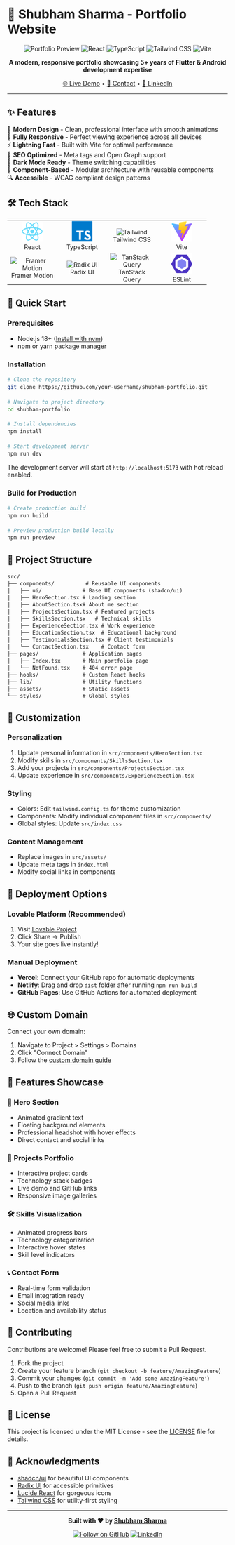 # 🚀 Shubham Sharma - Portfolio Website

<div align="center">

![Portfolio Preview](https://img.shields.io/badge/Portfolio-Live-brightgreen?style=for-the-badge&logo=vercel)
![React](https://img.shields.io/badge/React-18.3.1-61DAFB?style=for-the-badge&logo=react)
![TypeScript](https://img.shields.io/badge/TypeScript-5.5.3-3178C6?style=for-the-badge&logo=typescript)
![Tailwind CSS](https://img.shields.io/badge/Tailwind_CSS-3.4.11-38B2AC?style=for-the-badge&logo=tailwind-css)
![Vite](https://img.shields.io/badge/Vite-5.4.1-646CFF?style=for-the-badge&logo=vite)

**A modern, responsive portfolio showcasing 5+ years of Flutter & Android development expertise**

[🌐 Live Demo](https://lovable.dev/projects/e66026c3-c40d-4ad0-8a30-66aff91752ce) • [📧 Contact](mailto:contact@shubhamsharma.dev) • [💼 LinkedIn](https://linkedin.com/in/shubham-sharma)

</div>

---

## ✨ Features

🎨 **Modern Design** - Clean, professional interface with smooth animations  
📱 **Fully Responsive** - Perfect viewing experience across all devices  
⚡ **Lightning Fast** - Built with Vite for optimal performance  
🎯 **SEO Optimized** - Meta tags and Open Graph support  
🌙 **Dark Mode Ready** - Theme switching capabilities  
🧩 **Component-Based** - Modular architecture with reusable components  
🔍 **Accessible** - WCAG compliant design patterns  

## 🛠️ Tech Stack

<table>
<tr>
<td align="center" width="100">
<img src="https://raw.githubusercontent.com/devicons/devicon/master/icons/react/react-original.svg" width="48" height="48" alt="React" />
<br>React
</td>
<td align="center" width="100">
<img src="https://raw.githubusercontent.com/devicons/devicon/master/icons/typescript/typescript-original.svg" width="48" height="48" alt="TypeScript" />
<br>TypeScript
</td>
<td align="center" width="100">
<img src="https://www.vectorlogo.zone/logos/tailwindcss/tailwindcss-icon.svg" width="48" height="48" alt="Tailwind" />
<br>Tailwind CSS
</td>
<td align="center" width="100">
<img src="https://raw.githubusercontent.com/devicons/devicon/master/icons/vitejs/vitejs-original.svg" width="48" height="48" alt="Vite" />
<br>Vite
</td>
</tr>
<tr>
<td align="center" width="100">
<img src="https://www.vectorlogo.zone/logos/framer/framer-icon.svg" width="48" height="48" alt="Framer Motion" />
<br>Framer Motion
</td>
<td align="center" width="100">
<img src="https://raw.githubusercontent.com/radix-ui/icons/main/packages/radix-icons/icons/component-1.svg" width="48" height="48" alt="Radix UI" />
<br>Radix UI
</td>
<td align="center" width="100">
<img src="https://tanstack.com/_build/assets/logo-color-600w-Bx4vtR8J.png" width="48" height="48" alt="TanStack Query" />
<br>TanStack Query
</td>
<td align="center" width="100">
<img src="https://raw.githubusercontent.com/devicons/devicon/master/icons/eslint/eslint-original.svg" width="48" height="48" alt="ESLint" />
<br>ESLint
</td>
</tr>
</table>

## 🚀 Quick Start

### Prerequisites

- Node.js 18+ ([Install with nvm](https://github.com/nvm-sh/nvm#installing-and-updating))
- npm or yarn package manager

### Installation

```bash
# Clone the repository
git clone https://github.com/your-username/shubham-portfolio.git

# Navigate to project directory
cd shubham-portfolio

# Install dependencies
npm install

# Start development server
npm run dev
```

The development server will start at `http://localhost:5173` with hot reload enabled.

### Build for Production

```bash
# Create production build
npm run build

# Preview production build locally
npm run preview
```

## 📁 Project Structure

```
src/
├── components/          # Reusable UI components
│   ├── ui/             # Base UI components (shadcn/ui)
│   ├── HeroSection.tsx # Landing section
│   ├── AboutSection.tsx# About me section
│   ├── ProjectsSection.tsx # Featured projects
│   ├── SkillsSection.tsx   # Technical skills
│   ├── ExperienceSection.tsx # Work experience
│   ├── EducationSection.tsx  # Educational background
│   ├── TestimonialsSection.tsx # Client testimonials
│   └── ContactSection.tsx    # Contact form
├── pages/              # Application pages
│   ├── Index.tsx       # Main portfolio page
│   └── NotFound.tsx    # 404 error page
├── hooks/              # Custom React hooks
├── lib/                # Utility functions
├── assets/             # Static assets
└── styles/             # Global styles
```

## 🎨 Customization

### Personalization
1. Update personal information in `src/components/HeroSection.tsx`
2. Modify skills in `src/components/SkillsSection.tsx`
3. Add your projects in `src/components/ProjectsSection.tsx`
4. Update experience in `src/components/ExperienceSection.tsx`

### Styling
- Colors: Edit `tailwind.config.ts` for theme customization
- Components: Modify individual component files in `src/components/`
- Global styles: Update `src/index.css`

### Content Management
- Replace images in `src/assets/`
- Update meta tags in `index.html`
- Modify social links in components

## 🚀 Deployment Options

### Lovable Platform (Recommended)
1. Visit [Lovable Project](https://lovable.dev/projects/e66026c3-c40d-4ad0-8a30-66aff91752ce)
2. Click Share → Publish
3. Your site goes live instantly!

### Manual Deployment
- **Vercel**: Connect your GitHub repo for automatic deployments
- **Netlify**: Drag and drop `dist` folder after running `npm run build`
- **GitHub Pages**: Use GitHub Actions for automated deployment

## 🌐 Custom Domain

Connect your own domain:
1. Navigate to Project > Settings > Domains
2. Click "Connect Domain"
3. Follow the [custom domain guide](https://docs.lovable.dev/tips-tricks/custom-domain#step-by-step-guide)

## 📱 Features Showcase

### 🎯 Hero Section
- Animated gradient text
- Floating background elements
- Professional headshot with hover effects
- Direct contact and social links

### 💼 Projects Portfolio
- Interactive project cards
- Technology stack badges
- Live demo and GitHub links
- Responsive image galleries

### 🛠️ Skills Visualization
- Animated progress bars
- Technology categorization
- Interactive hover states
- Skill level indicators

### 📞 Contact Form
- Real-time form validation
- Email integration ready
- Social media links
- Location and availability status

## 🤝 Contributing

Contributions are welcome! Please feel free to submit a Pull Request.

1. Fork the project
2. Create your feature branch (`git checkout -b feature/AmazingFeature`)
3. Commit your changes (`git commit -m 'Add some AmazingFeature'`)
4. Push to the branch (`git push origin feature/AmazingFeature`)
5. Open a Pull Request

## 📄 License

This project is licensed under the MIT License - see the [LICENSE](LICENSE) file for details.

## 🙏 Acknowledgments

- [shadcn/ui](https://ui.shadcn.com/) for beautiful UI components
- [Radix UI](https://www.radix-ui.com/) for accessible primitives
- [Lucide React](https://lucide.dev/) for gorgeous icons
- [Tailwind CSS](https://tailwindcss.com/) for utility-first styling

---

<div align="center">

**Built with ❤️ by [Shubham Sharma](https://github.com/your-username)**

[![Follow on GitHub](https://img.shields.io/github/followers/your-username?style=social)](https://github.com/your-username)
[![LinkedIn](https://img.shields.io/badge/LinkedIn-Connect-blue?style=social&logo=linkedin)](https://linkedin.com/in/shubham-sharma)

</div>
